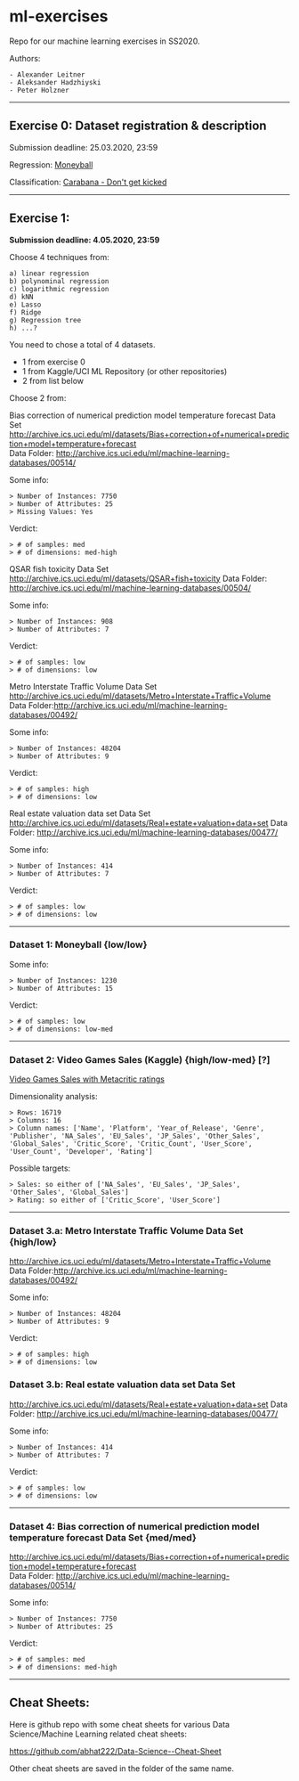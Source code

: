 # ml-exercises
Repo for our machine learning exercises in SS2020.

Authors:

    - Alexander Leitner
    - Aleksander Hadzhiyski
    - Peter Holzner

---

## Exercise 0: Dataset registration & description

Submission deadline: 25.03.2020, 23:59

Regression: [Moneyball](https://www.openml.org/d/41021)

Classification: [Carabana - Don't get kicked](https://www.openml.org/d/41162)

---

## Exercise 1:

**Submission deadline: 4.05.2020, 23:59**

Choose 4 techniques from:

    a) linear regression
    b) polynominal regression
    c) logarithmic regression
    d) kNN
    e) Lasso
    f) Ridge
    g) Regression tree
    h) ...?

You need to chose a total of 4 datasets.
- 1 from exercise 0
- 1 from Kaggle/UCI ML Repository (or other repositories)
- 2 from list below

Choose 2 from: 

Bias correction of numerical prediction model temperature forecast Data Set
http://archive.ics.uci.edu/ml/datasets/Bias+correction+of+numerical+prediction+model+temperature+forecast   
Data Folder: http://archive.ics.uci.edu/ml/machine-learning-databases/00514/

Some info:

    > Number of Instances: 7750
    > Number of Attributes: 25
    > Missing Values: Yes

Verdict: 

    > # of samples: med
    > # of dimensions: med-high

QSAR fish toxicity Data Set
http://archive.ics.uci.edu/ml/datasets/QSAR+fish+toxicity
Data Folder: http://archive.ics.uci.edu/ml/machine-learning-databases/00504/

Some info:

    > Number of Instances: 908
    > Number of Attributes: 7

Verdict: 

    > # of samples: low
    > # of dimensions: low

Metro Interstate Traffic Volume Data Set
http://archive.ics.uci.edu/ml/datasets/Metro+Interstate+Traffic+Volume
Data Folder:http://archive.ics.uci.edu/ml/machine-learning-databases/00492/

Some info:

    > Number of Instances: 48204
    > Number of Attributes: 9

Verdict: 

    > # of samples: high
    > # of dimensions: low

Real estate valuation data set Data Set
http://archive.ics.uci.edu/ml/datasets/Real+estate+valuation+data+set
Data Folder: http://archive.ics.uci.edu/ml/machine-learning-databases/00477/

Some info:

    > Number of Instances: 414
    > Number of Attributes: 7

Verdict: 

    > # of samples: low
    > # of dimensions: low

---

### Dataset 1: Moneyball {low/low}

Some info:

    > Number of Instances: 1230
    > Number of Attributes: 15

Verdict: 

    > # of samples: low
    > # of dimensions: low-med

---

### Dataset 2: Video Games Sales (Kaggle) {high/low-med} [?]

[Video Games Sales with Metacritic ratings](https://www.kaggle.com/rush4ratio/video-game-sales-with-ratings)

Dimensionality analysis:

    > Rows: 16719
    > Columns: 16
    > Column names: ['Name', 'Platform', 'Year_of_Release', 'Genre', 'Publisher', 'NA_Sales', 'EU_Sales', 'JP_Sales', 'Other_Sales', 'Global_Sales', 'Critic_Score', 'Critic_Count', 'User_Score', 'User_Count', 'Developer', 'Rating']

Possible targets:

    > Sales: so either of ['NA_Sales', 'EU_Sales', 'JP_Sales', 'Other_Sales', 'Global_Sales']
    > Rating: so either of ['Critic_Score', 'User_Score']

---

### Dataset 3.a: Metro Interstate Traffic Volume Data Set {high/low}

http://archive.ics.uci.edu/ml/datasets/Metro+Interstate+Traffic+Volume
Data Folder:http://archive.ics.uci.edu/ml/machine-learning-databases/00492/

Some info:

    > Number of Instances: 48204
    > Number of Attributes: 9

Verdict: 

    > # of samples: high
    > # of dimensions: low

### Dataset 3.b: Real estate valuation data set Data Set
http://archive.ics.uci.edu/ml/datasets/Real+estate+valuation+data+set
Data Folder: http://archive.ics.uci.edu/ml/machine-learning-databases/00477/

Some info:

    > Number of Instances: 414
    > Number of Attributes: 7

Verdict: 

    > # of samples: low
    > # of dimensions: low

---

### Dataset 4: Bias correction of numerical prediction model temperature forecast Data Set {med/med}
http://archive.ics.uci.edu/ml/datasets/Bias+correction+of+numerical+prediction+model+temperature+forecast   
Data Folder: http://archive.ics.uci.edu/ml/machine-learning-databases/00514/

Some info:

    > Number of Instances: 7750
    > Number of Attributes: 25

Verdict: 

    > # of samples: med
    > # of dimensions: med-high

---

## Cheat Sheets:

Here is github repo with some cheat sheets for various Data Science/Machine Learning related cheat sheets:

https://github.com/abhat222/Data-Science--Cheat-Sheet

Other cheat sheets are saved in the folder of the same name.
